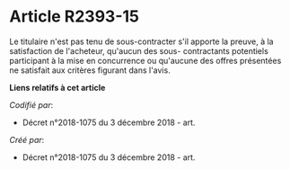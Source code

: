 # Article R2393-15

Le titulaire n'est pas tenu de sous-contracter s'il apporte la preuve, à la satisfaction de l'acheteur, qu'aucun des sous-
contractants potentiels participant à la mise en concurrence ou qu'aucune des offres présentées ne satisfait aux critères
figurant dans l'avis.

**Liens relatifs à cet article**

_Codifié par_:

  - Décret n°2018-1075 du 3 décembre 2018 - art.

_Créé par_:

  - Décret n°2018-1075 du 3 décembre 2018 - art.
